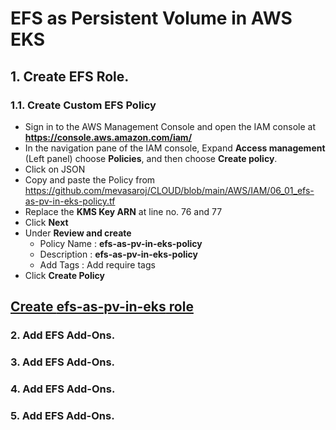 #  EFS as Persistent Volume in AWS EKS
## 1. Create EFS Role.
###  1.1.  Create Custom EFS Policy
 - Sign in to the AWS Management Console and open the IAM console at **https://console.aws.amazon.com/iam/**
 - In the navigation pane of the IAM console, Expand __Access management__ (Left panel) choose __Policies__, and then choose __Create policy__.
 - Click on JSON
 - Copy and paste the Policy from https://github.com/mevasaroj/CLOUD/blob/main/AWS/IAM/06_01_efs-as-pv-in-eks-policy.tf
 - Replace the **KMS Key ARN** at line no. 76 and 77
 - Click __Next__
 - Under **Review and create**
    - Policy Name : **efs-as-pv-in-eks-policy**
    - Description : **efs-as-pv-in-eks-policy**
    - Add Tags : Add require tags
 - Click __Create Policy__


[Create **efs-as-pv-in-eks** role](https://github.com/mevasaroj/CLOUD/blob/main/AWS/IAM/06_00_efs-as-pv-in-eks-role.md)
- 

### 2. Add EFS Add-Ons.

### 3. Add EFS Add-Ons.

### 4. Add EFS Add-Ons.

### 5. Add EFS Add-Ons.
